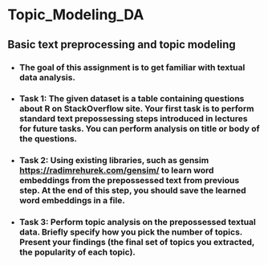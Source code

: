 # Topic_Modeling_DA
## Basic text preprocessing and topic modeling
 * ### The goal of this assignment is to get familiar with textual data analysis.

 * ### Task 1: The given dataset is a table containing questions about R on StackOverflow site. Your first task is to perform standard text prepossessing steps introduced in lectures for future tasks. You can perform analysis on title or body of the questions.

 * ### Task 2: Using existing libraries, such as gensim https://radimrehurek.com/gensim/ to learn word embeddings from the prepossessed text from previous step. At the end of this step, you should save the learned word embeddings in a file.

 * ### Task 3: Perform topic analysis on the prepossessed textual data. Briefly specify how you pick the number of topics. Present your findings (the final set of topics you extracted, the popularity of each topic).

